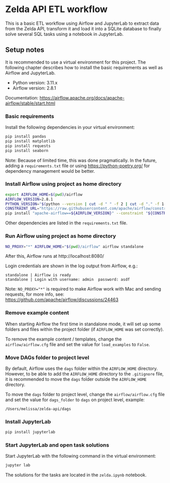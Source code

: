 # Zelda API ETL workflow

This is a basic ETL workflow using Airflow and JupyterLab to extract data from the Zelda API, transform it and load it
into a SQLite database to finally solve several SQL tasks using a notebook in JupyterLab.

## Setup notes

It is recommended to use a virtual environment for this project. The following chapter describes how to install the
basic requirements as well as Airflow and JupyterLab.

* Python version: 3.11.x
* Airflow version: 2.8.1

Documentation: https://airflow.apache.org/docs/apache-airflow/stable/start.html

### Basic requirements

Install the following dependencies in your virtual environment:

```sh
pip install pandas
pip install matplotlib
pip install requests
pip install seaborn
```

Note: Because of limited time, this was done pragmatically. In the future, adding a `requirements.txt` file or
using https://python-poetry.org/ for dependency management would be better.

### Install Airflow using project as home directory
```sh
export AIRFLOW_HOME=$(pwd)/airflow
AIRFLOW_VERSION=2.8.1
PYTHON_VERSION="$(python --version | cut -d " " -f 2 | cut -d "." -f 1-2)"
CONSTRAINT_URL="https://raw.githubusercontent.com/apache/airflow/constraints-${AIRFLOW_VERSION}/constraints-${PYTHON_VERSION}.txt"
pip install "apache-airflow==${AIRFLOW_VERSION}" --constraint "${CONSTRAINT_URL}"
```

Other dependencies are listed in the `requirements.txt` file.

### Run Airflow using project as home directory
```sh
NO_PROXY="*" AIRFLOW_HOME="$(pwd)/airflow" airflow standalone
```

After this, Airflow runs at http://localhost:8080/

Login credentials are shown in the log output from Airflow, e.g.:
```
standalone | Airflow is ready
standalone | Login with username: admin  password: asdf
```

Note: `NO_PROXY="*"` is required to make Airflow work with Mac and sending requests,
for more info, see: https://github.com/apache/airflow/discussions/24463

### Remove example content
When starting Airflow the first time in standalone mode, it will set up some folders and files
within the project folder (if `AIRFLOW_HOME` was set correctly).

To remove the example content / templates, change the `airflow/airflow.cfg` file and set the
value for `load_examples` to `False`.

### Move DAGs folder to project level
By default, Airflow uses the `dags` folder within the `AIRFLOW_HOME` directory. However, to be able to
add the `AIRFLOW_HOME` directory to the `.gitignore` file, it is recommended to move the `dags` folder outside
the `AIRFLOW_HOME` directory.

To move the `dags` folder to project level, change the `airflow/airflow.cfg` file and set the  value
for `dags_folder` to `dags` on project level, example:
```
/Users/melissa/zelda-api/dags
```

### Install JupyterLab
```sh
pip install jupyterlab
```

### Start JupyterLab and open task solutions
Start JupyterLab with the following command in the virtual environment:
```sh
jupyter lab
```

The solutions for the tasks are located in the `zelda.ipynb` notebook.
